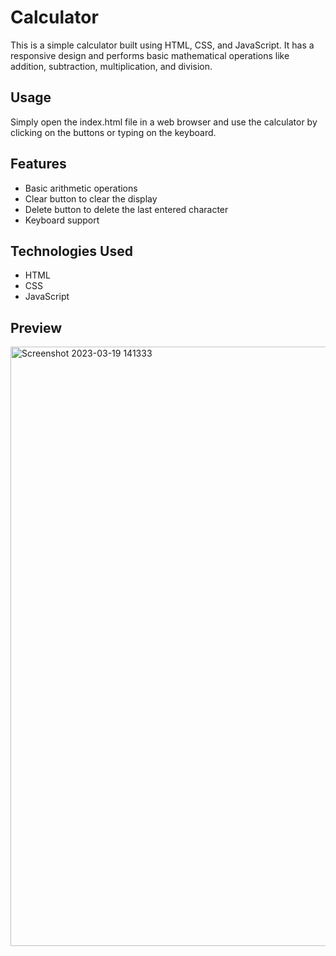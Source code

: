 # Calculator
This is a simple calculator built using HTML, CSS, and JavaScript. It has a responsive design and performs basic mathematical operations like addition, subtraction, multiplication, and division.

## Usage
Simply open the index.html file in a web browser and use the calculator by clicking on the buttons or typing on the keyboard.

## Features
 - Basic arithmetic operations
 - Clear button to clear the display
 - Delete button to delete the last entered character
 - Keyboard support

## Technologies Used
 - HTML
 - CSS
 - JavaScript

## Preview
<img width="959" alt="Screenshot 2023-03-19 141333" src="https://user-images.githubusercontent.com/59678435/226164031-6301b745-9c19-44dd-9857-9b77283ee822.png">

